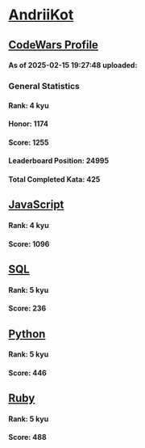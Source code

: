 # [AndriiKot](https://www.codewars.com/users/AndriiKot)

## [CodeWars Profile](https://www.codewars.com/users/AndriiKot)

#### As of 2025-02-15 19:27:48 uploaded:

### General Statistics

#### Rank: 4 kyu

#### Honor: 1174

#### Score: 1255

#### Leaderboard Position: 24995

#### Total Completed Kata: 425



## [JavaScript](https://github.com/AndriiKot/JavaScript__CodeWars)

#### Rank: 4 kyu

#### Score: 1096


## [SQL](https://github.com/AndriiKot/SQL__CodeWars)

#### Rank: 5 kyu

#### Score: 236


## [Python](https://github.com/AndriiKot/Python__CodeWars)

#### Rank: 5 kyu

#### Score: 446


## [Ruby](https://github.com/AndriiKot/Ruby__CodeWars)

#### Rank: 5 kyu

#### Score: 488


